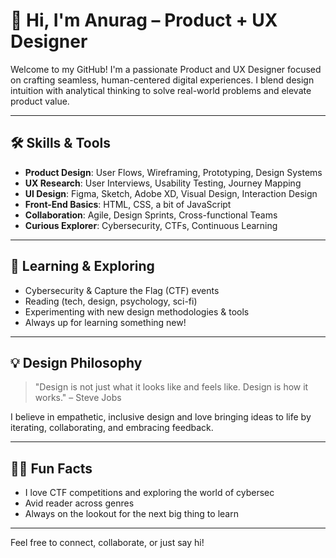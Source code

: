 # 👋 Hi, I'm Anurag – Product + UX Designer

Welcome to my GitHub! I'm a passionate Product and UX Designer focused on crafting seamless, human-centered digital experiences. I blend design intuition with analytical thinking to solve real-world problems and elevate product value.

---

## 🛠️ Skills & Tools

- **Product Design**: User Flows, Wireframing, Prototyping, Design Systems
- **UX Research**: User Interviews, Usability Testing, Journey Mapping
- **UI Design**: Figma, Sketch, Adobe XD, Visual Design, Interaction Design
- **Front-End Basics**: HTML, CSS, a bit of JavaScript
- **Collaboration**: Agile, Design Sprints, Cross-functional Teams
- **Curious Explorer**: Cybersecurity, CTFs, Continuous Learning

---

## 🌱 Learning & Exploring

- Cybersecurity & Capture the Flag (CTF) events
- Reading (tech, design, psychology, sci-fi)
- Experimenting with new design methodologies & tools
- Always up for learning something new!

---

## 💡 Design Philosophy

> "Design is not just what it looks like and feels like. Design is how it works." – Steve Jobs

I believe in empathetic, inclusive design and love bringing ideas to life by iterating, collaborating, and embracing feedback.

---

## 🧑‍💻 Fun Facts

- I love CTF competitions and exploring the world of cybersec
- Avid reader across genres
- Always on the lookout for the next big thing to learn

---

Feel free to connect, collaborate, or just say hi!
